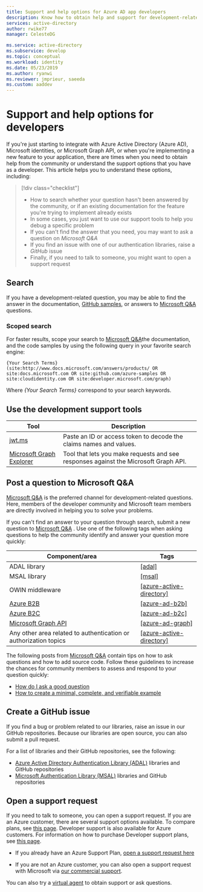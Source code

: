 ```yaml
---
title: Support and help options for Azure AD app developers
description: Know how to obtain help and support for development-related questions and problems when creating application that integrate with Microsoft identities (Azure Active Directory and Microsoft account)
services: active-directory
author: rwike77
manager: CelesteDG

ms.service: active-directory
ms.subservice: develop
ms.topic: conceptual
ms.workload: identity
ms.date: 05/23/2019
ms.author: ryanwi
ms.reviewer: jmprieur, saeeda
ms.custom: aaddev
---
```


# Support and help options for developers

If you're just starting to integrate with Azure Active Directory (Azure AD), Microsoft identities, or Microsoft Graph API, or when you're implementing a new feature to your application, there are times when you need to obtain help from the community or understand the support options that you have as a developer. This article helps you to understand these options, including:

> [!div class="checklist"]
> * How to search whether your question hasn't been answered by the community, or if an existing documentation for the feature you're trying to implement already exists
> * In some cases, you just want to use our support tools to help you debug a specific problem
> * If you can't find the answer that you need, you may want to ask a question on *Microsoft Q&A*
> * If you find an issue with one of our authentication libraries, raise a *GitHub* issue
> * Finally, if you need to talk to someone, you might want to open a support request

## Search

If you have a development-related question, you may be able to find the answer in the documentation, [GitHub samples](https://github.com/azure-samples), or answers to [Microsoft Q&A](/answers/products/) questions.

### Scoped search

For faster results, scope your search to [Microsoft Q&A](/answers/products/)the documentation, and the code samples by using the following query in your favorite search engine:

```
{Your Search Terms} (site:http://www.docs.microsoft.com/answers/products/ OR site:docs.microsoft.com OR site:github.com/azure-samples OR site:cloudidentity.com OR site:developer.microsoft.com/graph)
```

Where *{Your Search Terms}* correspond to your search keywords.

## Use the development support tools

| Tool  | Description  |
|---------|---------|
| [jwt.ms](https://jwt.ms) | Paste an ID or access token to decode the claims names and values. |
| [Microsoft Graph Explorer](https://developer.microsoft.com/graph/graph-explorer)| Tool that lets you make requests and see responses against the Microsoft Graph API. |

## Post a question to Microsoft Q&A

[Microsoft Q&A](/answers/products/) is the preferred channel for development-related questions. Here, members of the developer community and Microsoft team members are directly involved in helping you to solve your problems.

If you can't find an answer to your question through search, submit a new question to [Microsoft Q&A](/answers/products/) . Use one of the following tags when asking questions to help the community identify and answer your question more quickly:

|Component/area  | Tags |
|---------|---------|
| ADAL library | [[adal]](/answers/topics/azure-ad-adal-deprecation.html) |
| MSAL library     | [[msal]](/answers/topics/azure-ad-msal.html) |
| OWIN middleware  | [[azure-active-directory]](/answers/topics/azure-active-directory.html) |
| [Azure B2B](../external-identities/what-is-b2b.md)  | [[azure-ad-b2b]](/answers/topics/azure-ad-b2b.html) |
| [Azure B2C](https://azure.microsoft.com/services/active-directory-b2c/)  | [[azure-ad-b2c]](/answers/topics/azure-ad-b2c.html) |
| [Microsoft Graph API](https://developer.microsoft.com/graph/) | [[azure-ad-graph]](/answers/topics/azure-ad-graph.html) |
| Any other area related to authentication or authorization topics | [[azure-active-directory]](/answers/topics/azure-active-directory.html) |

The following posts from [Microsoft Q&A](/answers/products/) contain tips on how to ask questions and how to add source code. Follow these guidelines to increase the chances for community members to assess and respond to your question quickly:

* [How do I ask a good question](/answers/articles/24951/how-to-write-a-quality-question.html)
* [How to create a minimal, complete, and verifiable example](/answers/articles/24907/how-to-write-a-quality-answer.html)

## Create a GitHub issue

If you find a bug or problem related to our libraries, raise an issue in our GitHub repositories. Because our libraries are open source, you can also submit a pull request.

For a list of libraries and their GitHub repositories, see the following:

* [Azure Active Directory Authentication Library (ADAL)](../azuread-dev/active-directory-authentication-libraries.md) libraries and GitHub repositories
* [Microsoft Authentication Library (MSAL)](reference-v2-libraries.md) libraries and GitHub repositories

## Open a support request

If you need to talk to someone, you can open a support request. If you are an Azure customer, there are several support options available. To compare plans, see [this page](https://azure.microsoft.com/support/plans/). Developer support is also available for Azure customers. For information on how to purchase Developer support plans, see [this page](https://azure.microsoft.com/support/plans/developer/).

* If you already have an Azure Support Plan, [open a support request here](https://portal.azure.com/#blade/Microsoft_Azure_Support/HelpAndSupportBlade/newsupportrequest)

* If you are not an Azure customer, you can also open a support request with Microsoft via [our commercial support](https://support.serviceshub.microsoft.com/supportforbusiness).

You can also try a [virtual agent](https://support.microsoft.com/contactus/?ws=support) to obtain support or ask questions.
